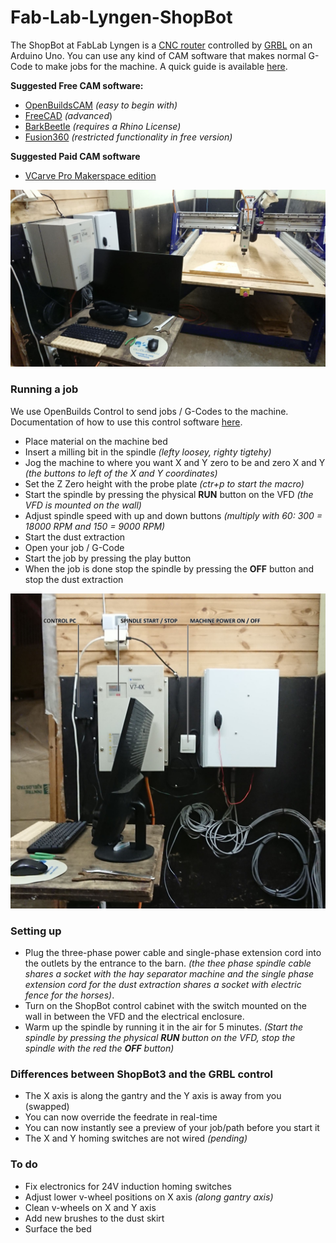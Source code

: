 # Fab-Lab-Lyngen-ShopBot

The ShopBot at FabLab Lyngen is a [CNC router](https://en.wikipedia.org/wiki/CNC_router) controlled by [GRBL](https://github.com/gnea/grbl/wiki) on an Arduino Uno. You can use any kind of CAM software that makes normal G-Code to make jobs for the machine. A quick guide is available [here](https://docs.openbuilds.com/doku.php?id=docs:software:overview).

**Suggested Free CAM software:**

 - [OpenBuildsCAM](https://cam.openbuilds.com/) *(easy to begin with)*
 - [FreeCAD](https://www.freecadweb.org/) *(advanced*)
 - [BarkBeetle](https://github.com/fellesverkstedet/Bark-beetle-parametric-toolpaths) *(requires a Rhino License)*
 - [Fusion360](https://www.google.com/url?sa=t&rct=j&q=&esrc=s&source=web&cd=&cad=rja&uact=8&ved=2ahUKEwi71tWk-suDAxXpAhAIHec7BYoQFnoECBQQAQ&url=https%3A%2F%2Fwww.autodesk.com%2Fproducts%2Ffusion-360%2Fpersonal&usg=AOvVaw2Qpz756Hs5P4X8QVNBXLeT&opi=89978449) *(restricted functionality in free version)*

**Suggested Paid CAM software**

- [VCarve Pro Makerspace edition](https://www.vectric.com/products/makerspace)

![](/img/lyngen-shopbot.jpg)

### Running a job

We use OpenBuilds Control to send jobs / G-Codes to the machine. Documentation of how to use this control software [here](https://docs.openbuilds.com/doku.php?id=docs:software:openbuilds-control).

- Place material on the machine bed
- Insert a milling bit in the spindle *(lefty loosey, righty tigtehy)*
- Jog the machine to where you want X and Y zero to be and zero X and Y *(the buttons to left of the X and Y coordinates)*
- Set the Z Zero height with the probe plate *(ctr+p to start the macro)*
- Start the spindle by pressing the physical **RUN** button on the VFD *(the VFD is mounted on the wall)*
- Adjust spindle speed with up and down buttons *(multiply with 60: 300 = 18000 RPM and 150 = 9000 RPM)*
- Start the dust extraction
- Open your job / G-Code
- Start the job by pressing the play button
- When the job is done stop the spindle by pressing the **OFF** button and stop the dust extraction

![](/img/instruction-graphics.png)

### Setting up

- Plug the three-phase power cable and single-phase extension cord into the outlets by the entrance to the barn. *(the thee phase spindle cable shares a socket with the hay separator machine and the single phase extension cord for the dust extraction shares a socket with electric fence for the horses)*.
- Turn on the ShopBot control cabinet with the switch mounted on the wall in between the VFD and the electrical enclosure.
- Warm up the spindle by running it in the air for 5 minutes. *(Start the spindle by pressing the physical **RUN** button on the VFD, stop the spindle with the red the **OFF** button)*

### Differences between ShopBot3 and the GRBL control

- The X axis is along the gantry and the Y axis is away from you (swapped)
- You can now override the feedrate in real-time
- You can now instantly see a preview of your job/path before you start it
- The X and Y homing switches are not wired *(pending)*


### To do

 - Fix electronics for 24V induction homing switches
 - Adjust lower v-wheel positions on X axis *(along gantry axis)*
 - Clean v-wheels on X and Y axis
 - Add new brushes to the dust skirt
 - Surface the bed
